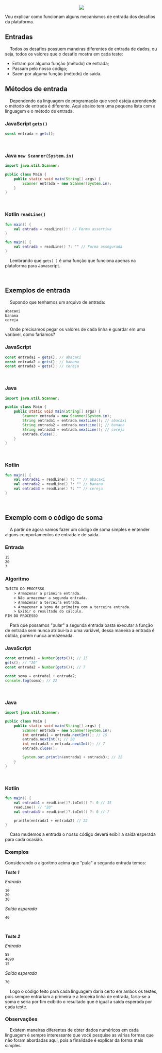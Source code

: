 <div align="center">

![](banner.png)

</div>

Vou explicar como funcionam alguns mecanismos de entrada dos desafios da plataforma.

## Entradas

&nbsp;&nbsp;&nbsp;&nbsp;Todos os desafios possuem maneiras diferentes de entrada de dados, ou seja, todos os valores que o desafio mostra em cada teste:

-	Entram por alguma função (método) de entrada;
-	Passam pelo nosso código;
-	Saem por alguma função (método) de saída.

## Métodos de entrada

&nbsp;&nbsp;&nbsp;&nbsp;Dependendo da linguagem de programação que você esteja aprendendo o método de entrada é diferente. Aqui abaixo tem uma pequena lista com a linguagem e o método de entrada.

### JavaScript `gets()`
~~~javascript
const entrada = gets();
~~~

<br>

### Java `new Scanner(System.in)`
~~~java
import java.util.Scanner;

public class Main {
    public static void main(String[] args) {
        Scanner entrada = new Scanner(System.in);        
    }
}
~~~

<br>

### Kotlin `readLine()`
~~~kotlin
fun main() {
    val entrada = readLine()!! // Forma assertiva
}
~~~
~~~kotlin
fun main() {
    val entrada = readLine() ?: "" // Forma assegurada
}
~~~


&nbsp;&nbsp;&nbsp;&nbsp;Lembrando que `gets( )` é uma função que funciona apenas na plataforma para Javascript.

<br>

## Exemplos de entrada

&nbsp;&nbsp;&nbsp;&nbsp;Supondo que tenhamos um arquivo de entrada:
~~~txt
abacaxi
banana
cereja
~~~

&nbsp;&nbsp;&nbsp;&nbsp;Onde precisamos pegar os valores de cada linha e guardar em uma variável, como faríamos?

### JavaScript
~~~javascript
const entrada1 = gets(); // abacaxi
const entrada2 = gets(); // banana
const entrada3 = gets(); // cereja
~~~

<br>

### Java
~~~java
import java.util.Scanner;

public class Main {
    public static void main(String[] args) {
        Scanner entrada = new Scanner(System.in);
        String entrada1 = entrada.nextLine(); // abacaxi
        String entrada2 = entrada.nextLine(); // banana
        String entrada3 = entrada.nextLine(); // cereja
        entrada.close();
    }
}
~~~

<br>

### Kotlin
~~~kotlin
fun main() {
    val entrada1 = readLine() ?: "" // abacaxi
    val entrada2 = readLine() ?: "" // banana
    val entrada3 = readLine() ?: "" // cereja
}
~~~

<br>

## Exemplo com o código de soma
&nbsp;&nbsp;&nbsp;&nbsp;A partir de agora vamos fazer um código de soma simples e entender alguns comportamentos de entrada e de saída.

### Entrada
~~~txt
15
20
7
~~~

### Algoritmo
~~~txt
INÍCIO DO PROCESSO
    > Armazenar a primeira entrada.
    > Não armazenar a segunda entrada.
    > Armazenar a terceira entrada.
    > Armazenar a soma da primeira com a terceira entrada.
    > Exibir o resultado do cálculo.
FIM DO PROCESSO
~~~

&nbsp;&nbsp;&nbsp;&nbsp;Para que possamos "pular" a segunda entrada basta executar a função de entrada sem nunca atribui-la a uma variável, dessa maneira a entrada é obtida, porém nunca armazenada.

### JavaScript
~~~javascript
const entrada1 = Number(gets()); // 15
gets(); // "20"
const entrada2 = Number(gets()); // 7

const soma = entrada1 + entrada2;
console.log(soma); // 22
~~~

<br>

### Java
~~~java
import java.util.Scanner;

public class Main {
    public static void main(String[] args) {
        Scanner entrada = new Scanner(System.in);
        int entrada1 = entrada.nextInt(); // 15
        entrada.nextInt(); // 20
        int entrada3 = entrada.nextInt(); // 7
        entrada.close();

        System.out.println(entrada1 + entrada3); // 22
    }
}
~~~

<br>

### Kotlin

~~~kotlin
fun main() {
    val entrada1 = readLine()?.toInt() ?: 0 // 15
    readLine() // "20"
    val entrada3 = readLine()?.toInt() ?: 0 // 7

    println(entrada1 + entrada2) // 22
}
~~~

&nbsp;&nbsp;&nbsp;&nbsp;Caso mudemos a entrada o nosso código deverá exibir a saída esperada para cada ocasião.

### Exemplos
Considerando o algoritmo acima que "pula" a segunda entrada temos:

***Teste 1***

*Entrada*
~~~txt
10
20
30
~~~
*Saída esperada*
~~~txt
40
~~~

<br>

***Teste 2***

*Entrada*
~~~txt
55
4890
15
~~~
*Saída esperada*
~~~txt
70
~~~

&nbsp;&nbsp;&nbsp;&nbsp;Logo o código feito para cada linguagem daria certo em ambos os testes, pois sempre entrariam a primeira e a terceira linha de entrada, faria-se a soma e seria por fim exibido o resultado que é igual a saída esperada por cada teste.

### Observações
&nbsp;&nbsp;&nbsp;&nbsp;Existem maneiras diferentes de obter dados numéricos em cada linguagem é sempre interessante que você pesquise as várias formas que não foram abordadas aqui, pois a finalidade é explicar da forma mais simples.